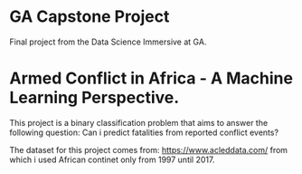 # GA Capstone Project

Final project from the Data Science Immersive at GA.

# Armed Conflict in Africa - A Machine Learning Perspective.

This project is a binary classification problem that aims to answer the following question: Can i predict fatalities from reported conflict events?

The dataset for this project comes from: https://www.acleddata.com/ from which i used African continet only from 1997 until 2017.
